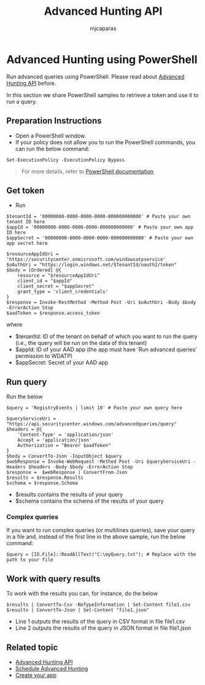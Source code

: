 ﻿---
title: Advanced Hunting API
description: Use this API to run advanced queries
keywords: apis, supported apis, advanced hunting, query
search.product: eADQiWindows 10XVcnh
ms.prod: w10
ms.mktglfcycl: deploy
ms.sitesec: library
ms.pagetype: security
ms.author: macapara
author: mjcaparas
ms.localizationpriority: medium
ms.date: 12/08/2017
---

# Advanced Hunting using PowerShell

Run advanced queries using PowerShell. Please read about [Advanced Hunting API](run-advanced-query-windows-defender-advanced-threat-protection.md) before.

In this section we share PowerShell samples to retrieve a token and use it to run a query.

## Preparation Instructions

- Open a PowerShell window.
- If your policy does not allow you to run the PowerShell commands, you can run the below command:
```
Set-ExecutionPolicy -ExecutionPolicy Bypass
```
>For more details, refer to [PowerShell documentation](https://docs.microsoft.com/en-us/powershell/module/microsoft.powershell.security/set-executionpolicy)

## Get token

- Run
```
$tenantId = '00000000-0000-0000-0000-000000000000' # Paste your own tenant ID here
$appId = '00000000-0000-0000-0000-000000000000' # Paste your own app ID here
$appSecret = '00000000-0000-0000-0000-000000000000' # Paste your own app secret here

$resourceAppIdUri = 'https://securitycenter.onmicrosoft.com/windowsatpservice'
$oAuthUri = "https://login.windows.net/$TenantId/oauth2/token"
$body = [Ordered] @{
	resource = "$resourceAppIdUri"
	client_id = "$appId"
	client_secret = "$appSecret"
	grant_type = 'client_credentials'
}
$response = Invoke-RestMethod -Method Post -Uri $oAuthUri -Body $body -ErrorAction Stop
$aadToken = $response.access_token

```
where
- $tenantId: ID of the tenant on behalf of which you want to run the query (i.e., the query will be run on the data of this tenant)
- $appId: ID of your AAD app (the app must have 'Run advanced queries' permission to WDATP)
- $appSecret: Secret of your AAD app

## Run query

Run the below

```
$query = 'RegistryEvents | limit 10' # Paste your own query here

$queryServiceUri = "https://api.securitycenter.windows.com/advancedqueries/query"
$headers = @{ 
	'Content-Type' = 'application/json'
	Accept = 'application/json'
	Authorization = "Bearer $aadToken" 
}
$body = ConvertTo-Json -InputObject $query
$webResponse = Invoke-WebRequest -Method Post -Uri $queryServiceUri -Headers $headers -Body $body -ErrorAction Stop
$response =  $webResponse | ConvertFrom-Json
$results = $response.Results
$schema = $response.Schema
```

- $results contains the results of your query
- $schema contains the schema of the results of your query

### Complex queries

If you want to run complex queries (or multilines queries), save your query in a file and, instead of the first line in the above sample, run the below command:

```
​​​​$query = [IO.File]::ReadAllText("C:\myQuery.txt"); # Replace with the path to your file
```

## Work with query results

To work with the results you can, for instance, do the below

```
$results | ConvertTo-Csv -NoTypeInformation | Set-Content file1.csv
$results | ConvertTo-Json | Set-Content "file1.json"
```

- Line 1 outputs the results of the query in CSV format in file file1.csv
- Line 2 outputs the results of the query in JSON format in file file1.json​


## Related topic
- [Advanced Hunting API](run-advanced-query-windows-defender-advanced-threat-protection.md)
- [Schedule Advanced Hunting](run-advanced-query-windows-defender-advanced-threat-protection-sample-ms-flow.md)
- [Create your app](exposed-apis-windows-defender-advanced-threat-protection-new.md)
